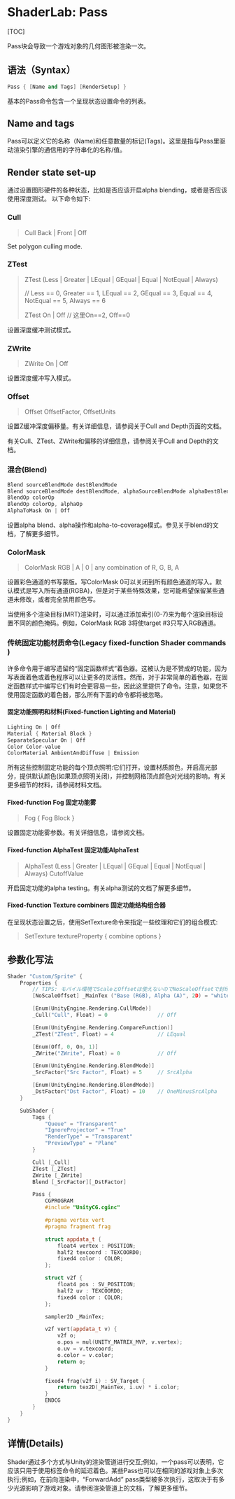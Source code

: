 # ShaderLab: Pass

[TOC]



Pass块会导致一个游戏对象的几何图形被渲染一次。

## 语法（Syntax）

```C++
Pass { [Name and Tags] [RenderSetup] }
```

基本的Pass命令包含一个呈现状态设置命令的列表。

## Name and tags

Pass可以定义它的名称（Name)和任意数量的标记(Tags)。这里是指与Pass里驱动渲染引擎的通信用的字符串化的名称/值。

## Render state set-up

通过设置图形硬件的各种状态，比如是否应该开启alpha blending，或者是否应该使用深度测试。
以下命令如下:

### Cull

> Cull Back | Front | Off

Set polygon culling mode.

### ZTest

> ZTest (Less | Greater | LEqual | GEqual | Equal | NotEqual | Always)
>
> // Less == 0, Greater == 1, LEqual == 2, GEqual == 3, Equal == 4, NotEqual == 5, Always == 6
>
> ZTest On | Off	// 这里On==2, Off==0

设置深度缓冲测试模式。

### ZWrite

> ZWrite On | Off

设置深度缓冲写入模式。

### Offset

> Offset OffsetFactor, OffsetUnits

设置Z缓冲深度偏移量。有关详细信息，请参阅关于Cull and Depth页面的文档。

有关Cull、ZTest、ZWrite和偏移的详细信息，请参阅关于Cull and Depth的文档。

### 混合(Blend)

```C++
Blend sourceBlendMode destBlendMode
Blend sourceBlendMode destBlendMode, alphaSourceBlendMode alphaDestBlendMode
BlendOp colorOp
BlendOp colorOp, alphaOp
AlphaToMask On | Off
```

设置alpha blend、alpha操作和alpha-to-coverage模式。参见关于blend的文档，了解更多细节。

### ColorMask

> ColorMask RGB | A | 0 | any combination of R, G, B, A

设置彩色通道的书写蒙版。写ColorMask 0可以关闭到所有颜色通道的写入。默认模式是写入所有通道(RGBA)，但是对于某些特殊效果，您可能希望保留某些通道未修改，或者完全禁用颜色写。

当使用多个渲染目标(MRT)渲染时，可以通过添加索引(0-7)来为每个渲染目标设置不同的颜色掩码。例如，ColorMask RGB 3将使target #3只写入RGB通道。

### 传统固定功能材质命令(Legacy fixed-function Shader commands )

许多命令用于编写遗留的“固定函数样式”着色器。这被认为是不赞成的功能，因为写表面着色或着色程序可以让更多的灵活性。然而，对于非常简单的着色器，在固定函数样式中编写它们有时会更容易一些，因此这里提供了命令。注意，如果您不使用固定函数的着色器，那么所有下面的命令都将被忽略。

#### 固定功能照明和材料(Fixed-function Lighting and Material)
```C++
Lighting On | Off
Material { Material Block }
SeparateSpecular On | Off
Color Color-value
ColorMaterial AmbientAndDiffuse | Emission
```
所有这些控制固定功能的每个顶点照明:它们打开，设置材质颜色，开启高光部分，提供默认颜色(如果顶点照明关闭)，并控制网格顶点颜色对光线的影响。有关更多细节的材料，请参阅材料文档。

#### Fixed-function Fog 固定功能雾

> Fog { Fog Block }

设置固定功能雾参数。有关详细信息，请参阅文档。

#### Fixed-function AlphaTest 固定功能AlphaTest

> AlphaTest (Less | Greater | LEqual | GEqual | Equal | NotEqual | Always) CutoffValue

开启固定功能的alpha testing。有关alpha测试的文档了解更多细节。

#### Fixed-function Texture combiners 固定功能结构组合器
在呈现状态设置之后，使用SetTexture命令来指定一些纹理和它们的组合模式:

> SetTexture textureProperty { combine options }

## 参数化写法
```C++
Shader "Custom/Sprite" {
    Properties {
        // TIPS: モバイル環境でScaleとOffsetは使えないのでNoScaleOffsetで封印する
        [NoScaleOffset] _MainTex ("Base (RGB), Alpha (A)", 2D) = "white" {}

        [Enum(UnityEngine.Rendering.CullMode)]
        _Cull("Cull", Float) = 0                // Off

        [Enum(UnityEngine.Rendering.CompareFunction)]
        _ZTest("ZTest", Float) = 4              // LEqual

        [Enum(Off, 0, On, 1)]
        _ZWrite("ZWrite", Float) = 0            // Off

        [Enum(UnityEngine.Rendering.BlendMode)]
        _SrcFactor("Src Factor", Float) = 5     // SrcAlpha

        [Enum(UnityEngine.Rendering.BlendMode)]
        _DstFactor("Dst Factor", Float) = 10    // OneMinusSrcAlpha
    }

    SubShader {
        Tags {
            "Queue" = "Transparent"
            "IgnoreProjector" = "True"
            "RenderType" = "Transparent"
            "PreviewType" = "Plane"
        }

        Cull [_Cull]
        ZTest [_ZTest]
        ZWrite [_ZWrite]
        Blend [_SrcFactor][_DstFactor]

        Pass {
            CGPROGRAM
            #include "UnityCG.cginc"

            #pragma vertex vert
            #pragma fragment frag

            struct appdata_t {
                float4 vertex : POSITION;
                half2 texcoord : TEXCOORD0;
                fixed4 color : COLOR;
            };

            struct v2f {
                float4 pos : SV_POSITION;
                half2 uv : TEXCOORD0;
                fixed4 color : COLOR;
            };

            sampler2D _MainTex;

            v2f vert(appdata_t v) {
                v2f o;
                o.pos = mul(UNITY_MATRIX_MVP, v.vertex);
                o.uv = v.texcoord;
                o.color = v.color;
                return o;
            }

            fixed4 frag(v2f i) : SV_Target {
                return tex2D(_MainTex, i.uv) * i.color;
            }
            ENDCG
        }
    }
}
```



## 详情(Details)

Shader通过多个方式与Unity的渲染管道进行交互;例如，一个pass可以表明，它应该只用于使用标签命令的延迟着色。某些Pass也可以在相同的游戏对象上多次执行;例如，在前向渲染中，“ForwardAdd” pass类型被多次执行，这取决于有多少光源影响了游戏对象。请参阅渲染管道上的文档，了解更多细节。
